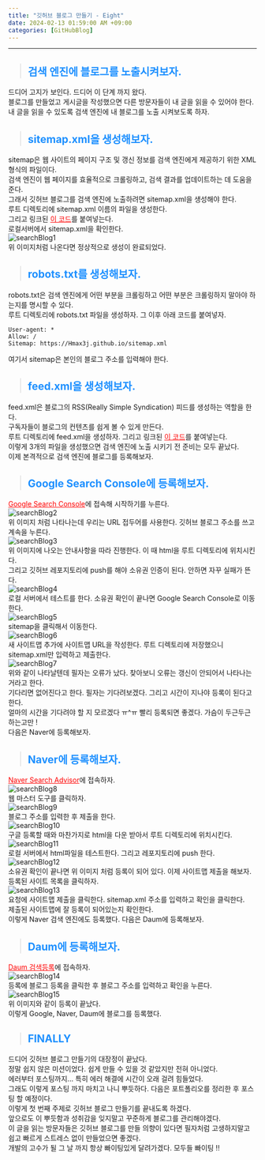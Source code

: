 ```yaml
---
title: "깃허브 블로그 만들기 - Eight"
date: 2024-02-13 01:59:00 AM +09:00
categories: [GitHubBlog]
---
```

***

>## <span style='color:#1E90FF'>검색 엔진에 블로그를 노출시켜보자.</span>
드디어 고지가 보인다. 드디어 이 단계 까지 왔다. <br>
블로그를 만들었고 게시글을 작성했으면 다른 방문자들이 내 글을 읽을 수 있어야 한다. <br>
내 글을 읽을 수 있도록 검색 엔진에 내 블로그를 노출 시켜보도록 하자. <br>

>## <span style='color:#1E90FF'>sitemap.xml을 생성해보자.</span>
sitemap은 웹 사이트의 페이지 구조 및 갱신 정보를 검색 엔진에게 제공하기 위한 XML 형식의 파일이다. <br>
검색 엔진이 웹 페이지를 효율적으로 크롤링하고, 검색 결과를 업데이트하는 데 도움을 준다. <br>
그래서 깃허브 블로그를 검색 엔진에 노출하려면 sitemap.xml을 생성해야 한다. <br>
루트 디렉토리에 sitemap.xml 이름의 파일을 생성한다. <br>
그리고 링크된 <a href='https://github.com/Hmax3J/Hmax3J.github.io/blob/main/sitemap.xml' target='_blank' style='color:red'>이 코드</a>를 붙여넣는다. <br>
로컬서버에서 sitemap.xml을 확인한다. <br>
![searchBlog1](/assets/img/postImg/GitHubBlog/createBlog8/searchBlog1.JPG) <br>
위 이미지처럼 나온다면 정상적으로 생성이 완료되었다. <br>

>## <span style='color:#1E90FF'>robots.txt를 생성해보자.</span>
robots.txt은 검색 엔진에게 어떤 부분을 크롤링하고 어떤 부분은 크롤링하지 말아야 하는지를 명시할 수 있다. <br>
루트 디렉토리에 robots.txt 파일을 생성하자. 그 이후 아래 코드를 붙여넣자. <br>
```
User-agent: *
Allow: /
Sitemap: https://Hmax3j.github.io/sitemap.xml
```
여기서 sitemap은 본인의 블로그 주소를 입력해야 한다. <br>

>## <span style='color:#1E90FF'>feed.xml을 생성해보자.</span>
feed.xml은 블로그의 RSS(Really Simple Syndication) 피드를 생성하는 역할을 한다. <br>
구독자들이 블로그의 컨텐츠를 쉽게 볼 수 있게 만든다. <br>
루트 디렉토리에 feed.xml을 생성하자. 그리고 링크된 <a href='https://github.com/Hmax3J/Hmax3J.github.io/blob/main/feed.xml' target='_blank' style='color:red'>이 코드</a>를 붙여넣는다. <br>
이렇게 3개의 파일을 생성했으면 검색 엔진에 노출 시키기 전 준비는 모두 끝났다. <br>
이제 본격적으로 검색 엔진에 블로그를 등록해보자. <br>

>## <span style='color:#1E90FF'>Google Search Console에 등록해보자.</span>
<a href='https://search.google.com/search-console/about' target='_blank' style='color:red'>Google Search Console</a>에 접속해 시작하기를 누른다. <br>
![searchBlog2](/assets/img/postImg/GitHubBlog/createBlog8/searchBlog2.JPG) <br>
위 이미지 처럼 나타나는데 우리는 URL 접두어를 사용한다. 깃허브 블로그 주소를 쓰고 계속을 누른다. <br>
![searchBlog3](/assets/img/postImg/GitHubBlog/createBlog8/searchBlog3.JPG) <br>
위 이미지에 나오는 안내사항을 따라 진행한다. 이 때 html을 루트 디렉토리에 위치시킨다. <br>
그리고 깃허브 레포지토리에 push를 해야 소유권 인증이 된다. 안하면 자꾸 실패가 뜬다. <br>
![searchBlog4](/assets/img/postImg/GitHubBlog/createBlog8/searchBlog4.JPG) <br>
로컬 서버에서 테스트를 한다. 소유권 확인이 끝나면 Google Search Console로 이동한다. <br>
![searchBlog5](/assets/img/postImg/GitHubBlog/createBlog8/searchBlog5.JPG) <br>
sitemap을 클릭해서 이동한다. <br>
![searchBlog6](/assets/img/postImg/GitHubBlog/createBlog8/searchBlog6.JPG) <br>
새 사이트맵 추가에 사이트맵 URL을 작성한다. 루트 디렉토리에 저장했으니 sitemap.xml만 입력하고 제출한다. <br>
![searchBlog7](/assets/img/postImg/GitHubBlog/createBlog8/searchBlog7.JPG) <br>
위와 같이 나타날텐데 필자는 오류가 났다. 찾아보니 오류는 갱신이 안되어서 나타나는 거라고 한다. <br>
기다리면 없어진다고 한다. 필자는 기다려보겠다. 그리고 시간이 지나야 등록이 된다고 한다. <br>
얼마의 시간을 기다려야 할 지 모르겠다 ㅠ^ㅠ 빨리 등록되면 좋겠다. 가슴이 두근두근 하는고만 ! <br>
다음은 Naver에 등록해보자. <br>

>## <span style='color:#1E90FF'>Naver에 등록해보자.</span>
<a href='https://searchadvisor.naver.com/' target='_blank' style='color:red'>Naver Search Advisor</a>에 접속하자. <br>
![searchBlog8](/assets/img/postImg/GitHubBlog/createBlog8/searchBlog8.JPG) <br>
웹 마스터 도구를 클릭하자. <br>
![searchBlog9](/assets/img/postImg/GitHubBlog/createBlog8/searchBlog9.JPG) <br>
블로그 주소를 입력한 후 제출을 한다. <br>
![searchBlog10](/assets/img/postImg/GitHubBlog/createBlog8/searchBlog10.JPG) <br>
구글 등록할 때와 마찬가지로 html을 다운 받아서 루트 디렉토리에 위치시킨다. <br>
![searchBlog11](/assets/img/postImg/GitHubBlog/createBlog8/searchBlog11.JPG) <br>
로컬 서버에서 html파일을 테스트한다. 그리고 레포지토리에 push 한다. <br>
![searchBlog12](/assets/img/postImg/GitHubBlog/createBlog8/searchBlog12.JPG) <br>
소유권 확인이 끝나면 위 이미지 처럼 등록이 되어 있다. 이제 사이트맵 제출을 해보자. <br>
등록된 사이트 목록을 클릭하자. <br>
![searchBlog13](/assets/img/postImg/GitHubBlog/createBlog8/searchBlog13.JPG) <br>
요청에 사이트맵 제출을 클릭한다. sitemap.xml 주소를 입력하고 확인을 클릭한다. <br>
제출된 사이트맵에 잘 등록이 되어있는지 확인한다. <br>
이렇게 Naver 검색 엔진에도 등록했다. 다음은 Daum에 등록해보자. <br>

>## <span style='color:#1E90FF'>Daum에 등록해보자.</span>
<a href='https://register.search.daum.net/index.daum' target='_blank' style='color:red'>Daum 검색등록</a>에 접속하자. <br>
![searchBlog14](/assets/img/postImg/GitHubBlog/createBlog8/searchBlog14.JPG) <br>
등록에 블로그 등록을 클릭한 후 블로그 주소를 입력하고 확인을 누른다. <br>
![searchBlog15](/assets/img/postImg/GitHubBlog/createBlog8/searchBlog15.JPG) <br>
위 이미지와 같이 등록이 끝났다. <br>
이렇게 Google, Naver, Daum에 블로그를 등록했다. <br>

>## <span style='color:#1E90FF'>FINALLY</span>
드디어 깃허브 블로그 만들기의 대장정이 끝났다. <br>
정말 쉽지 않은 미션이었다. 쉽게 만들 수 있을 것 같았지만 전혀 아니었다. <br>
에러부터 포스팅까지... 특히 에러 해결에 시간이 오래 걸려 힘들었다. <br>
그래도 이렇게 포스팅 까지 마치고 나니 뿌듯하다.
다음은 포트폴리오를 정리한 후 포스팅 할 예정이다. <br>
이렇게 첫 번째 주제로 깃허브 블로그 만들기를 끝내도록 하겠다. <br>
앞으로도 이 뿌듯함과 성취감을 잊지말고 꾸준하게 블로그를 관리해야겠다. <br>
이 글을 읽는 방문자들은 깃허브 블로그를 만들 의향이 있다면 필자처럼 고생하지말고 <br>
쉽고 빠르게 스트레스 없이 만들었으면 좋겠다. <br>
개발의 고수가 될 그 날 까지 항상 빠이팅있게 달려가겠다. 모두들 빠이팅 !!
